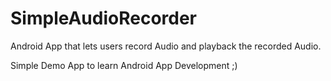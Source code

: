 # SimpleAudioRecorder

Android App that lets users record Audio and playback the recorded Audio.

Simple Demo App to learn Android App Development ;)
